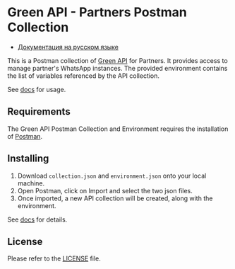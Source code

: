 # Green API - Partners Postman Collection

- [Документация на русском языке](README_RUS.md)

This is a Postman collection of [Green API](https://green-api.com/) for Partners. It provides access to manage partner's WhatsApp instances. The provided environment contains the list of variables referenced by the API collection.

See [docs](https://green-api.com/en/docs/partners/) for usage.

## Requirements

The Green API Postman Collection and Environment requires the installation of [Postman](https://www.getpostman.com/).

## Installing

1) Download `collection.json` and `environment.json` onto your local machine.
2) Open Postman, click on Import and select the two json files.
3) Once imported, a new API collection will be created, along with the environment.

See [docs](https://green-api.com/en/docs/postman-collection/) for details.

## License

Please refer to the [LICENSE](https://github.com/green-api/green-api-postman-collection/blob/master/LICENSE) file.